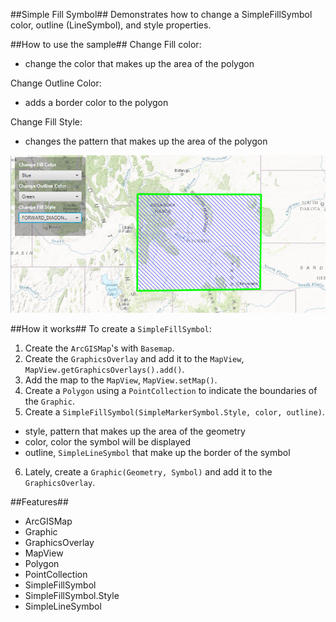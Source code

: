 ##Simple Fill Symbol##
Demonstrates how to change a SimpleFillSymbol color, outline (LineSymbol), and style properties.

##How to use the sample##
Change Fill color:
  - change the color that makes up the area of the polygon

Change Outline Color:
  - adds a border color to the polygon

Change Fill Style:
  - changes the pattern that makes up the area of the polygon

![](SimpleFillSymbol.png)

##How it works##
 To create a `SimpleFillSymbol`:

1. Create the `ArcGISMap`'s with `Basemap`.
2. Create the `GraphicsOverlay` and add it to the `MapView`, `MapView.getGraphicsOverlays().add()`.
3. Add the map to the `MapView`, `MapView.setMap()`. 
4. Create a `Polygon` using a `PointCollection` to indicate the boundaries of the `Graphic`. 
5. Create a `SimpleFillSymbol(SimpleMarkerSymbol.Style, color, outline)`.
  - style, pattern that makes up the area of the geometry 
  - color, color the symbol will be displayed
  - outline, `SimpleLineSymbol` that make up the border of the symbol
6. Lately, create a `Graphic(Geometry, Symbol)` and add it to the `GraphicsOverlay`.
 
##Features##
- ArcGISMap
- Graphic
- GraphicsOverlay
- MapView
- Polygon
- PointCollection
- SimpleFillSymbol
- SimpleFillSymbol.Style
- SimpleLineSymbol
